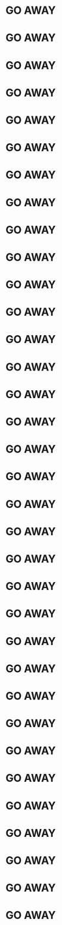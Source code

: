 # GO AWAY
# GO AWAY
# GO AWAY
# GO AWAY
# GO AWAY
# GO AWAY
# GO AWAY
# GO AWAY
# GO AWAY
# GO AWAY
# GO AWAY
# GO AWAY
# GO AWAY
# GO AWAY
# GO AWAY
# GO AWAY
# GO AWAY
# GO AWAY
# GO AWAY
# GO AWAY
# GO AWAY
# GO AWAY
# GO AWAY
# GO AWAY
# GO AWAY
# GO AWAY
# GO AWAY
# GO AWAY
# GO AWAY
# GO AWAY
# GO AWAY
# GO AWAY
# GO AWAY
# GO AWAY